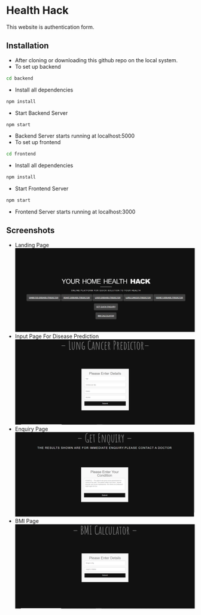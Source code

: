 # Health Hack
This website is authentication form. 

## Installation
* After cloning or downloading this github repo on the local system. 
* To set up  backend
```bash
cd backend
```
* Install all dependencies
```bash
npm install
```
* Start Backend Server
```bash
npm start
```
* Backend Server starts running at localhost:5000
* To set up  frontend
```bash
cd frontend
```
* Install all dependencies
```bash
npm install
```
* Start Frontend Server
```bash
npm start
```
* Frontend Server starts running at localhost:3000


## Screenshots
* Landing Page
![LandingPage](https://github.com/faiz-hasan11/Health-Hack/blob/master/Screenshots/landing.png)
* Input Page For Disease Prediction
![Input Page](https://github.com/faiz-hasan11/Health-Hack/blob/master/Screenshots/pred.png)
* Enquiry Page
![Enquiry Page](https://github.com/faiz-hasan11/Health-Hack/blob/master/Screenshots/enq.png)
* BMI Page
![BMI Page](https://github.com/faiz-hasan11/Health-Hack/blob/master/Screenshots/bmi.png)

